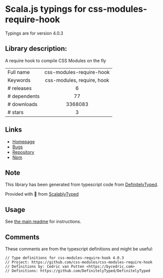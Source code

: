 
# Scala.js typings for css-modules-require-hook

Typings are for version 4.0.3

## Library description:
A require hook to compile CSS Modules on the fly

|                    |                 |
| ------------------ | :-------------: |
| Full name          | css-modules-require-hook |
| Keywords           | css-modules, require, hook |
| # releases         | 6 |
| # dependents       | 77 |
| # downloads        | 3368083 |
| # stars            | 3 |

## Links
- [Homepage](https://github.com/css-modules/css-modules-require-hook)
- [Bugs](https://github.com/css-modules/css-modules-require-hook/issues)
- [Repository](https://github.com/css-modules/css-modules-require-hook)
- [Npm](https://www.npmjs.com/package/css-modules-require-hook)
    


## Note
This library has been generated from typescript code from [DefinitelyTyped](https://definitelytyped.org).

Provided with :purple_heart: from [ScalablyTyped](https://github.com/oyvindberg/ScalablyTyped)

## Usage
See [the main readme](../../readme.md) for instructions.

## Comments

These comments are from the typescript definitions and might be useful:
```
// Type definitions for css-modules-require-hook 4.0.3
// Project: https://github.com/css-modules/css-modules-require-hook
// Definitions by: Cedric van Putten <https://bycedric.com>
// Definitions: https://github.com/DefinitelyTyped/DefinitelyTyped

```

